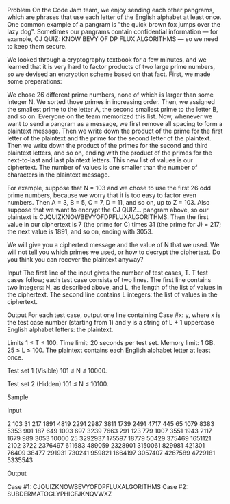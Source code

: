 Problem
On the Code Jam team, we enjoy sending each other pangrams, which are phrases that use each letter of the English alphabet at least once. One common example of a pangram is "the quick brown fox jumps over the lazy dog". Sometimes our pangrams contain confidential information — for example, CJ QUIZ: KNOW BEVY OF DP FLUX ALGORITHMS — so we need to keep them secure.

We looked through a cryptography textbook for a few minutes, and we learned that it is very hard to factor products of two large prime numbers, so we devised an encryption scheme based on that fact. First, we made some preparations:

We chose 26 different prime numbers, none of which is larger than some integer N.
We sorted those primes in increasing order. Then, we assigned the smallest prime to the letter A, the second smallest prime to the letter B, and so on.
Everyone on the team memorized this list.
Now, whenever we want to send a pangram as a message, we first remove all spacing to form a plaintext message. Then we write down the product of the prime for the first letter of the plaintext and the prime for the second letter of the plaintext. Then we write down the product of the primes for the second and third plaintext letters, and so on, ending with the product of the primes for the next-to-last and last plaintext letters. This new list of values is our ciphertext. The number of values is one smaller than the number of characters in the plaintext message.

For example, suppose that N = 103 and we chose to use the first 26 odd prime numbers, because we worry that it is too easy to factor even numbers. Then A = 3, B = 5, C = 7, D = 11, and so on, up to Z = 103. Also suppose that we want to encrypt the CJ QUIZ... pangram above, so our plaintext is CJQUIZKNOWBEVYOFDPFLUXALGORITHMS. Then the first value in our ciphertext is 7 (the prime for C) times 31 (the prime for J) = 217; the next value is 1891, and so on, ending with 3053.

We will give you a ciphertext message and the value of N that we used. We will not tell you which primes we used, or how to decrypt the ciphertext. Do you think you can recover the plaintext anyway?

Input
The first line of the input gives the number of test cases, T. T test cases follow; each test case consists of two lines. The first line contains two integers: N, as described above, and L, the length of the list of values in the ciphertext. The second line contains L integers: the list of values in the ciphertext.

Output
For each test case, output one line containing Case #x: y, where x is the test case number (starting from 1) and y is a string of L + 1 uppercase English alphabet letters: the plaintext.

Limits
1 ≤ T ≤ 100.
Time limit: 20 seconds per test set.
Memory limit: 1 GB.
25 ≤ L ≤ 100.
The plaintext contains each English alphabet letter at least once.

Test set 1 (Visible)
101 ≤ N ≤ 10000.

Test set 2 (Hidden)
101 ≤ N ≤ 10100.

Sample

Input 
 	
2
103 31
217 1891 4819 2291 2987 3811 1739 2491 4717 445 65 1079 8383 5353 901 187 649 1003 697 3239 7663 291 123 779 1007 3551 1943 2117 1679 989 3053
10000 25
3292937 175597 18779 50429 375469 1651121 2102 3722 2376497 611683 489059 2328901 3150061 829981 421301 76409 38477 291931 730241 959821 1664197 3057407 4267589 4729181 5335543

  


Output 
 
Case #1: CJQUIZKNOWBEVYOFDPFLUXALGORITHMS
Case #2: SUBDERMATOGLYPHICFJKNQVWXZ